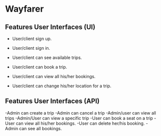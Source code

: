 # Wayfarer
## Features User Interfaces (UI)

- User/client sign up.

- User/client sign in.

- User/client can see available trips.

- User/client can book a trip.

- User/client can view all his/her bookings.
 
- User/client can change his/her location for a trip.

## Features User Interfaces (API)

-Admin can create a trip
-Admin can cancel a trip
-Admin/user can view all trips
-Admin/User can view a specific trip
-User can book a seat on a trip
-User can view all his/her bookings.
-User can delete her/his booking.
-Admin can see all bookings.


